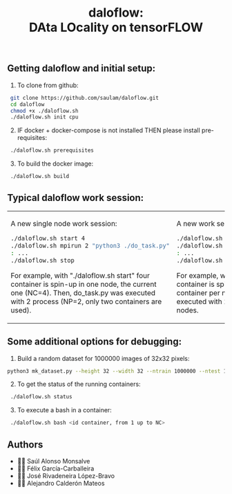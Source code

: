 <html>
 <h1 align="center">daloflow: <br>DAta LOcality on tensorFLOW</h1>
 <br>
</html>

## Getting daloflow and initial setup:
1. To clone from github:
```bash
 git clone https://github.com/saulam/daloflow.git
 cd daloflow
 chmod +x ./daloflow.sh
 ./daloflow.sh init cpu
``` 
2. IF docker + docker-compose is not installed THEN please install pre-requisites:
```bash
 ./daloflow.sh prerequisites
```
3. To build the docker image:
```bash
 ./daloflow.sh build
```
  
## Typical daloflow work session:
<html>
 <table>
  <tr>
  <td>
</html>

A new single node work session:
```bash
./daloflow.sh start 4
./daloflow.sh mpirun 2 "python3 ./do_task.py"
: ...
./daloflow.sh stop
```

For example, with "./daloflow.sh start" four container is spin-up in one node, the current one (NC=4).
Then, do_task.py was executed with 2 process (NP=2, only two containers are used).

<html>
  </td>
  <td>
</html>

A new work session using several nodes:
```bash
./daloflow.sh swarm-start 4
./daloflow.sh mpirun 2 "python3 ./do_task.py"
: ...
./daloflow.sh stop
```

For example, with "./daloflow.sh swarm-start" a container is spin-up in four nodes (NC=4, one container per node).
Then, do_task.py was executed with 2 process (NP=2) on the first two nodes.

<html>
  </td>
  </tr>
 </table>
</html>


## Some additional options for debugging:
1. Build a random dataset for 1000000 images of 32x32 pixels:
```bash
python3 mk_dataset.py --height 32 --width 32 --ntrain 1000000 --ntest 1000
```
2. To get the status of the running containers:
```bash
 ./daloflow.sh status
```
3. To execute a bash in a container:
```bash
 ./daloflow.sh bash <id container, from 1 up to NC>
```


## Authors
* :technologist: Saúl Alonso Monsalve
* :technologist: Félix García-Carballeira
* :technologist: José Rivadeneira López-Bravo 
* :technologist: Alejandro Calderón Mateos
